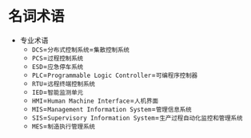 # 名词术语

* 专业术语
  * `DCS`=`分布式控制系统`=`集散控制系统`
  * `PCS`=`过程控制系统`
  * `ESD`=`应急停车系统`
  * `PLC`=`Programmable Logic Controller`=`可编程序控制器`
  * `RTU`=`远程终端控制系统`
  * `IED`=`智能监测单元`
  * `HMI`=`Human Machine Interface`=`人机界面`
  * `MIS`=`Management Information System`=`管理信息系统`
  * `SIS`=`Supervisory Information System`=`生产过程自动化监控和管理系统`
  * `MES`=`制造执行管理系统`
